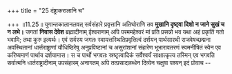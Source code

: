 +++
title = "25 दंष्ट्राकरालानि च"

+++
॥11.25॥ युगान्तकालानलवत् सर्वसंहारे प्रवृत्तानि अतिघोराणि तव **मुखानि
दृष्ट्वा दिशो न जाने सुखं च न** **लभे।** जगतां **निवास देवेश**
ब्रह्मादीनाम् ईश्वराणाम् अपि परममहेश्वरं मां प्रति प्रसन्नो भव यथा अहं
प्रकृतिं गतो भवामि; तथा कुरु इत्यर्थः। एवं सर्वस्य जगतः
स्वायत्तस्थितिप्रवृत्तित्वं दर्शयन् पार्थसारथी राजवेषच्छद्मना
अवस्थितानां धार्त्तराष्ट्राणां यौधिष्ठिरेषु अनुप्रविष्टानां च
असुरांशानां संहारेण भूभारावतरणं स्वमनीषितं स्वेन एव करिष्यमाणं पार्थाय
दर्शयामास। स च पार्थो भगवतः स्रष्टृत्वादिकं सर्वैश्वर्यं साक्षात्कृत्य
तस्मिन् एव भगवति सर्वात्मनि धार्तराष्ट्रादीनाम् उपसंहारम् अनागतम् अपि
तत्प्रसादलब्धेन दिव्येन चक्षुषा पश्यन् इदं प्रोवाच --
